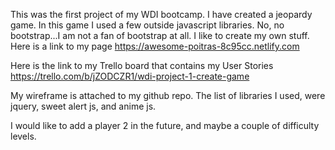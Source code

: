 This was the first project of my WDI bootcamp. I have created a jeopardy game. In this game I used a few outside javascript libraries. No, no bootstrap...I am not a fan of bootstrap at all. I like to create my own stuff. Here is a link to my page 
https://awesome-poitras-8c95cc.netlify.com

Here is the link to my Trello board that contains my User Stories
https://trello.com/b/jZODCZR1/wdi-project-1-create-game

My wireframe is attached to my github repo.
The list of libraries I used, were jquery, sweet alert js, and anime js.

I would like to add a player 2 in the future, and maybe a couple of difficulty levels.